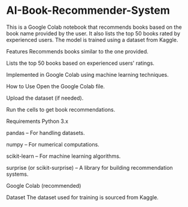 # AI-Book-Recommender-System
This is a Google Colab notebook that recommends books based on the book name provided by the user.  It also lists the top 50 books rated by experienced users. The model is trained using a dataset from Kaggle.


Features
Recommends books similar to the one provided.

Lists the top 50 books based on experienced users' ratings.

Implemented in Google Colab using machine learning techniques.

How to Use
Open the Google Colab file.

Upload the dataset (if needed).

Run the cells to get book recommendations.

Requirements
Python 3.x

pandas – For handling datasets.

numpy – For numerical computations.

scikit-learn – For machine learning algorithms.

surprise (or scikit-surprise) – A library for building recommendation systems.

Google Colab (recommended)

Dataset
The dataset used for training is sourced from Kaggle.

